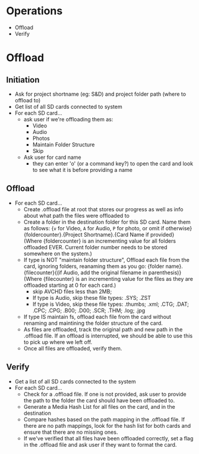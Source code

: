 # Operations
- Offload
- Verify

# Offload
## Initiation
- Ask for project shortname (eg: S&D) and project folder path (where to offload to)
- Get list of all SD cards connected to system
- For each SD card...
    - ask user if we're offloading them as:
         - Video
         - Audio 
         - Photos
         - Maintain Folder Structure
         - Skip
    - Ask user for card name
        - they can enter 'o' (or a command key?) to open the card and look to see what it is before providing a name

## Offload
- For each SD card...
    - Create .offload file at root that stores our progress as well as info about what path the files were offloaded to
    - Create a folder in the destination folder for this SD card.  Name them as follows:
            {`v` for Video, `A` for Audio, `P` for photo, or omit if otherwise}{foldercounter}.{Project Shortname}.{Card Name if provided}
        (Where {foldercounter} is an incrementing value for all folders offloaded EVER.  Current folder number needs to be stored somewhere on the system.)
    - If type is NOT "maintain folder structure", Offload each file from the card, ignoring folders, reanaming them as you go:
            {folder name}.{filecounter}{(if Audio, add the original filename in parenthesis)}
        (Where {filecounter} is an incrementing value for the files as they are offloaded starting at 0 for each card.)
        - skip AVCHD files less than 2MB; 
        - If type is Audio, skip these file types: .SYS; .ZST 
        - If type is Video, skip these file types: .thumbs; .xml; .CTG; .DAT; .CPC; .CPG; .B00; .D00; .SCR; .THM; .log; .jpg
    - If type IS maintain fs, offload each file from the card without renaming and maintining the folder structure of the card.
    - As files are offloaded, track the original path and new path in the .offload file.  If an offload is interrupted, we should be able to use this to pick up where we left off. 
    - Once all files are offloaded, verify them.

## Verify
- Get a list of all SD cards connected to the system
- For each SD card...
    - Check for a .offload file.  If one is not provided, ask user to provide the path to the folder the card should have been offloaded to. 
    - Generate a Media Hash List for all files on the card, and in the destination
    - Compare hashes based on the path mapping in the .offload file.  If there are no path mappings, look for the hash list for both cards and ensure that there are no missing ones.
    - If we've verified that all files have been offloaded correctly, set a flag in the .offload file and ask user if they want to format the card.